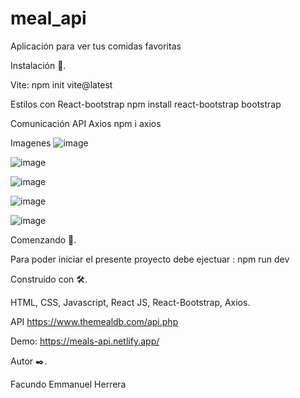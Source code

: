 # meal_api
Aplicación para ver tus comidas favoritas


Instalación 🔧.

Vite: npm init vite@latest

Estilos con React-bootstrap npm install react-bootstrap bootstrap

Comunicación API Axios npm i axios

Imagenes
![image](https://user-images.githubusercontent.com/90207514/172788147-768bc12a-6e28-4a36-8ae9-4872602209a5.png)

![image](https://user-images.githubusercontent.com/90207514/172788228-4343e3a0-b371-4baf-b425-b0b1ce46c8db.png)

![image](https://user-images.githubusercontent.com/90207514/172788285-60dbc839-1ed4-4dca-a8e8-dfa1f5271550.png)

![image](https://user-images.githubusercontent.com/90207514/172788392-e9021156-a08d-4e7c-9a8c-8fe72fe1dae8.png)

![image](https://user-images.githubusercontent.com/90207514/172788483-a817fc23-c97b-484b-93ff-1e889da00af7.png)


Comenzando 🚀.

Para poder iniciar el presente proyecto debe ejectuar : npm run dev

Construido con 🛠️.

HTML, CSS, Javascript, React JS, React-Bootstrap, Axios.

API https://www.themealdb.com/api.php

Demo: https://meals-api.netlify.app/

Autor ✒️.

Facundo Emmanuel Herrera
